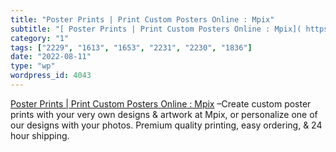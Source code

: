 ```yaml
---
title: "Poster Prints | Print Custom Posters Online : Mpix"
subtitle: "[ Poster Prints | Print Custom Posters Online : Mpix]( https://www.mpix.com/products/homedecor/poste..."
category: "1"
tags: ["2229", "1613", "1653", "2231", "2230", "1836"]
date: "2022-08-11"
type: "wp"
wordpress_id: 4043
---
```

[ Poster Prints | Print Custom Posters Online : Mpix]( https://www.mpix.com/products/homedecor/poster-prints) –Create custom poster prints with your very own designs & artwork at Mpix, or personalize one of our designs with your photos. Premium quality printing, easy ordering, & 24 hour shipping.